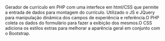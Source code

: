 Gerador de currículo em PHP com uma interfece em html/CSS que permite a entrada de dados para montagem do currículo. Utilizado o JS e JQuery para manipulação dinâmica dos campos de experiência e referência.O PHP coleta os dados do formulário para fazer a exibição dos mesmos.O CSS adiciona os estilos extras para melhorar  a aparência geral em conjunto com o Bootstrap.